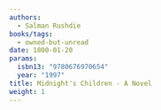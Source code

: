 ```yaml
---
authors:
  - Salman Rushdie
books/tags:
  - owned-but-unread
date: 1800-01-20
params:
  isbn13: "9780676970654"
  year: "1997"
title: Midnight's Children - A Novel
weight: 1
---
```


<!--more-->

